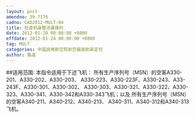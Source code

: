 ```yaml
---
layout: post
amendno: 39-7176
cadno: CAD2012-MULT-04
title: 检查机身整流罩撑杆
date: 2012-01-20 00:00:00 +0800
effdate: 2012-01-24 00:00:00 +0800
tag: MULT
categories: 中国民用航空局航空器适航审定司
author: 路遥
---
```


##适用范围:
本指令适用于下述飞机：
所有生产序列号（MSN）的空客A330-201、A330-202、A330-203、 A330-223、A330-223F、A330-243、A33-243F、A330-301、A330-302、 A330-303、A330-321、A330-322、A330-323、A330-341、A330-342和A330-343飞机；以及
所有生产序列号（MSN）的空客A340-211、A340-212、A340-213、 A340-311、A340-312和A340-313飞机。

